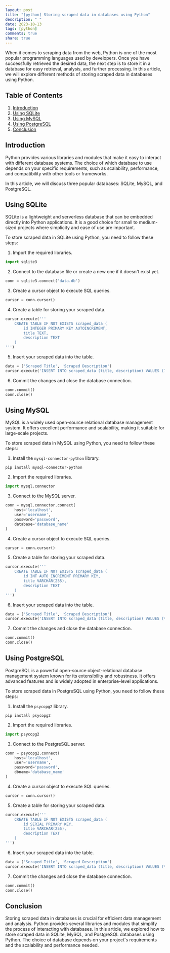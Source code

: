 ```yaml
---
layout: post
title: "[python] Storing scraped data in databases using Python"
description: " "
date: 2023-10-13
tags: [python]
comments: true
share: true
---
```


When it comes to scraping data from the web, Python is one of the most popular programming languages used by developers. Once you have successfully retrieved the desired data, the next step is to store it in a database for easy retrieval, analysis, and further processing. In this article, we will explore different methods of storing scraped data in databases using Python.

## Table of Contents
1. [Introduction](#introduction)
2. [Using SQLite](#using-sqlite)
3. [Using MySQL](#using-mysql)
4. [Using PostgreSQL](#using-postgresql)
5. [Conclusion](#conclusion)

## Introduction <a name="introduction"></a>

Python provides various libraries and modules that make it easy to interact with different database systems. The choice of which database to use depends on your specific requirements, such as scalability, performance, and compatibility with other tools or frameworks.

In this article, we will discuss three popular databases: SQLite, MySQL, and PostgreSQL.

## Using SQLite <a name="using-sqlite"></a>

SQLite is a lightweight and serverless database that can be embedded directly into Python applications. It is a good choice for small to medium-sized projects where simplicity and ease of use are important.

To store scraped data in SQLite using Python, you need to follow these steps:

1. Import the required libraries.
```python
import sqlite3
```

2. Connect to the database file or create a new one if it doesn't exist yet.
```python
conn = sqlite3.connect('data.db')
```

3. Create a cursor object to execute SQL queries.
```python
cursor = conn.cursor()
```

4. Create a table for storing your scraped data.
```python
cursor.execute('''
    CREATE TABLE IF NOT EXISTS scraped_data (
        id INTEGER PRIMARY KEY AUTOINCREMENT,
        title TEXT,
        description TEXT
    )
''')
```

5. Insert your scraped data into the table.
```python
data = ('Scraped Title', 'Scraped Description')
cursor.execute('INSERT INTO scraped_data (title, description) VALUES (?, ?)', data)
```

6. Commit the changes and close the database connection.
```python
conn.commit()
conn.close()
```

## Using MySQL <a name="using-mysql"></a>

MySQL is a widely used open-source relational database management system. It offers excellent performance and scalability, making it suitable for large-scale projects.

To store scraped data in MySQL using Python, you need to follow these steps:

1. Install the `mysql-connector-python` library.
```shell
pip install mysql-connector-python
```

2. Import the required libraries.
```python
import mysql.connector
```

3. Connect to the MySQL server.
```python
conn = mysql.connector.connect(
    host='localhost',
    user='username',
    password='password',
    database='database_name'
)
```

4. Create a cursor object to execute SQL queries.
```python
cursor = conn.cursor()
```

5. Create a table for storing your scraped data.
```python
cursor.execute('''
    CREATE TABLE IF NOT EXISTS scraped_data (
        id INT AUTO_INCREMENT PRIMARY KEY,
        title VARCHAR(255),
        description TEXT
    )
''')
```

6. Insert your scraped data into the table.
```python
data = ('Scraped Title', 'Scraped Description')
cursor.execute('INSERT INTO scraped_data (title, description) VALUES (%s, %s)', data)
```

7. Commit the changes and close the database connection.
```python
conn.commit()
conn.close()
```

## Using PostgreSQL <a name="using-postgresql"></a>

PostgreSQL is a powerful open-source object-relational database management system known for its extensibility and robustness. It offers advanced features and is widely adopted in enterprise-level applications.

To store scraped data in PostgreSQL using Python, you need to follow these steps:

1. Install the `psycopg2` library.
```shell
pip install psycopg2
```

2. Import the required libraries.
```python
import psycopg2
```

3. Connect to the PostgreSQL server.
```python
conn = psycopg2.connect(
    host='localhost',
    user='username',
    password='password',
    dbname='database_name'
)
```

4. Create a cursor object to execute SQL queries.
```python
cursor = conn.cursor()
```

5. Create a table for storing your scraped data.
```python
cursor.execute('''
    CREATE TABLE IF NOT EXISTS scraped_data (
        id SERIAL PRIMARY KEY,
        title VARCHAR(255),
        description TEXT
    )
''')
```

6. Insert your scraped data into the table.
```python
data = ('Scraped Title', 'Scraped Description')
cursor.execute('INSERT INTO scraped_data (title, description) VALUES (%s, %s)', data)
```

7. Commit the changes and close the database connection.
```python
conn.commit()
conn.close()
```

## Conclusion <a name="conclusion"></a>

Storing scraped data in databases is crucial for efficient data management and analysis. Python provides several libraries and modules that simplify the process of interacting with databases. In this article, we explored how to store scraped data in SQLite, MySQL, and PostgreSQL databases using Python. The choice of database depends on your project's requirements and the scalability and performance needed.